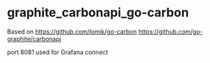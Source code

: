 # graphite_carbonapi_go-carbon

Based on 
https://github.com/lomik/go-carbon
https://github.com/go-graphite/carbonapi

port 8081 used for Grafana connect


